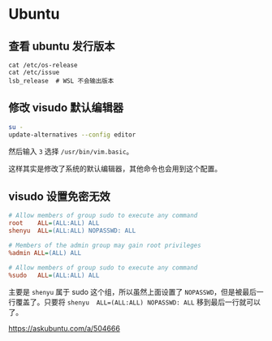 # Ubuntu

## 查看 ubuntu 发行版本

```
cat /etc/os-release
cat /etc/issue
lsb_release  # WSL 不会输出版本
```

## 修改 visudo 默认编辑器

```bash
su -
update-alternatives --config editor
```

然后输入 `3` 选择 `/usr/bin/vim.basic`。

这样其实是修改了系统的默认编辑器，其他命令也会用到这个配置。

## visudo 设置免密无效

```cfg
# Allow members of group sudo to execute any command
root    ALL=(ALL:ALL) ALL
shenyu  ALL=(ALL:ALL) NOPASSWD: ALL

# Members of the admin group may gain root privileges
%admin ALL=(ALL) ALL

# Allow members of group sudo to execute any command
%sudo   ALL=(ALL:ALL) ALL
```

主要是 `shenyu` 属于 sudo 这个组，所以虽然上面设置了 `NOPASSWD`，但是被最后一行覆盖了。只要将 `shenyu  ALL=(ALL:ALL) NOPASSWD: ALL` 移到最后一行就可以了。

https://askubuntu.com/a/504666
